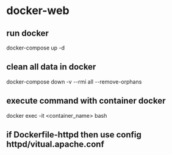 # docker-web
## run docker
docker-compose up -d

## clean all data in docker
docker-compose down -v --rmi all --remove-orphans

## execute command with container docker
docker exec -it <container_name> bash

## if Dockerfile-httpd then use config httpd/vitual.apache.conf